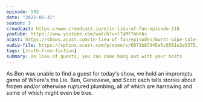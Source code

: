 ```yaml
---
episode: 592
date: "2022-01-31"
season: 3
crowdcast: https://www.crowdcast.io/e/in-lieu-of-fun-episode-218
youtube: https://www.youtube.com/watch?v=lTqMf7mbYAs
acast: https://shows.acast.com/in-lieu-of-fun/episodes/burst-pipe-tales
audio-file: https://sphinx.acast.com/p/open/s/6071b87945e5c6581e2e5575/e/61f89a488af2c50012ea5df0/media.mp3
tags: [truth-from-fiction]
summary: In lieu of guests, you can come hang out with your hosts
---
```

As Ben was unable to find a guest for today's show, we hold an impromptu game of Where's the Lie. Ben, Genevieve, and Scott each tells stories about frozen and/or otherwise ruptured plumbing, all of which are harrowing and some of which might even be true.

